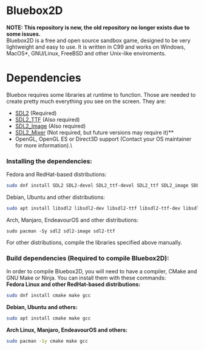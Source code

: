 # Bluebox2D
**NOTE: This repository is new, the old repository no longer exists due to some issues.**\
Bluebox2D is a free and open source sandbox game, designed to be very lightweight and easy to use. It is written in C99 and works on Windows, MacOS*, GNU/Linux, FreeBSD and other Unix-like enviroments.
# Dependencies
Bluebox requires some libraries at runtime to function. Those are needed to create pretty much everything you see on the screen. They are:
- [SDL2](https://libsdl.org) (Required)
- [SDL2_TTF](https://www.libsdl.org/projects/docs/SDL_ttf/SDL_ttf.html) (Also required)
- [SDL2_Image](https://www.libsdl.org/projects/SDL_image/) (Also required)
- [SDL2_Mixer](https://www.libsdl.org/projects/SDL_mixer/) (Not required, but future versions may require it)**
- OpenGL, OpenGL ES or Direct3D support (Contact your OS maintainer for more information).\
### Installing the dependencies:
Fedora and RedHat-based distributions:
```bash
sudo dnf install SDL2 SDL2-devel SDL2_ttf-devel SDL2_ttf SDL2_image SDL2_image-dev
```
Debian, Ubuntu and other distributions:
```bash
sudo apt install libsdl2 libsdl2-dev libsdl2-ttf libsdl2-ttf-dev libsdl2-image libsdl2-image-dev
```
Arch, Manjaro, EndeavourOS and other distributions:
```
sudo pacman -Sy sdl2 sdl2-image sdl2-ttf
```
For other distributions, compile the libraries specified above manually.
### Build dependencies (Required to compile Bluebox2D):
In order to compile Bluebox2D, you will need to have a compiler, CMake and GNU Make or Ninja. You can install them with these commands:\
**Fedora Linux and other RedHat-based distributions:**
```bash
sudo dnf install cmake make gcc
```
**Debian, Ubuntu and others:**
```bash
sudo apt install cmake make gcc
```
**Arch Linux, Manjaro, EndeavourOS and others:**
```bash
sudo pacman -Sy cmake make gcc 
```
